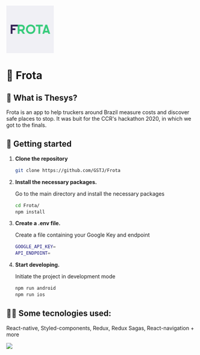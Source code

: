 <img src="https://raw.githubusercontent.com/GSTJ/Frota/master/Splashscreen.png" width="25%">

# 🚚 Frota

## 🙋‍ What is Thesys?

Frota is an app to help truckers around Brazil measure costs and discover safe places to stop. It was buit for the CCR's hackathon 2020, in which we got to the finals.

## 🚀 Getting started

1.  **Clone the repository**

    ```sh
    git clone https://github.com/GSTJ/Frota
    ```

2.  **Install the necessary packages.**

    Go to the main directory and install the necessary packages

    ```sh
    cd Frota/
    npm install
    ```

3.  **Create a .env file.**

    Create a file containing your Google Key and endpoint

    ```sh
    GOOGLE_API_KEY=
    API_ENDPOINT=
    ```

4.  **Start developing.**

    Initiate the project in development mode

    ```sh
    npm run android
    npm run ios
    ```

## 👨‍🔬 Some tecnologies used:

React-native, Styled-components, Redux, Redux Sagas, React-navigation + more

<a href="https://docs.google.com/document/d/1o5IqF2krymfnaoaaqMAUXTlq-gxIPBPz8UrZ02b4rio/edit?usp=sharing">
<img src="https://github.com/steverichey/google-play-badge-svg/blob/master/img/pt-br_get.svg" width="20%">
</a>
